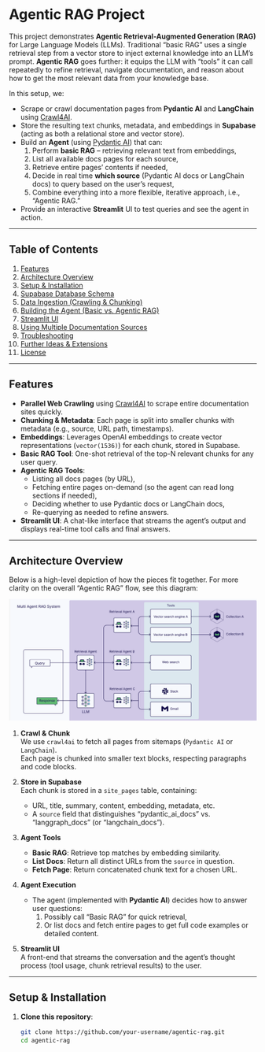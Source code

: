 # Agentic RAG Project

This project demonstrates **Agentic Retrieval-Augmented Generation (RAG)** for Large Language Models (LLMs). Traditional “basic RAG” uses a single retrieval step from a vector store to inject external knowledge into an LLM’s prompt. **Agentic RAG** goes further: it equips the LLM with “tools” it can call repeatedly to refine retrieval, navigate documentation, and reason about how to get the most relevant data from your knowledge base.

In this setup, we:
- Scrape or crawl documentation pages from **Pydantic AI** and **LangChain** using [Crawl4AI](https://github.com/lancedikson/crawl4ai).
- Store the resulting text chunks, metadata, and embeddings in **Supabase** (acting as both a relational store and vector store).
- Build an **Agent** (using [Pydantic AI](https://github.com/camenduru/pydantic-ai)) that can:
  1. Perform **basic RAG** – retrieving relevant text from embeddings,
  2. List all available docs pages for each source,
  3. Retrieve entire pages’ contents if needed,
  4. Decide in real time **which source** (Pydantic AI docs or LangChain docs) to query based on the user’s request,
  5. Combine everything into a more flexible, iterative approach, i.e., “Agentic RAG.”
- Provide an interactive **Streamlit** UI to test queries and see the agent in action.

---

## Table of Contents

1. [Features](#features)
2. [Architecture Overview](#architecture-overview)
3. [Setup & Installation](#setup--installation)
4. [Supabase Database Schema](#supabase-database-schema)
5. [Data Ingestion (Crawling & Chunking)](#data-ingestion-crawling--chunking)
6. [Building the Agent (Basic vs. Agentic RAG)](#building-the-agent-basic-vs-agentic-rag)
7. [Streamlit UI](#streamlit-ui)
8. [Using Multiple Documentation Sources](#using-multiple-documentation-sources)
9. [Troubleshooting](#troubleshooting)
10. [Further Ideas & Extensions](#further-ideas--extensions)
11. [License](#license)

---

## Features

- **Parallel Web Crawling** using [Crawl4AI](https://github.com/lancedikson/crawl4ai) to scrape entire documentation sites quickly.
- **Chunking & Metadata**: Each page is split into smaller chunks with metadata (e.g., source, URL path, timestamps).
- **Embeddings**: Leverages OpenAI embeddings to create vector representations (`vector(1536)`) for each chunk, stored in Supabase.
- **Basic RAG Tool**: One-shot retrieval of the top-N relevant chunks for any user query.
- **Agentic RAG Tools**:
  - Listing all docs pages (by URL),
  - Fetching entire pages on-demand (so the agent can read long sections if needed),
  - Deciding whether to use Pydantic docs or LangChain docs,
  - Re-querying as needed to refine answers.
- **Streamlit UI**: A chat-like interface that streams the agent’s output and displays real-time tool calls and final answers.

---

## Architecture Overview

Below is a high-level depiction of how the pieces fit together. For more clarity on the overall “Agentic RAG” flow, see this diagram:

![Agent RAG Diagram](images/agentic_rag.png)

1. **Crawl & Chunk**  
   We use `crawl4ai` to fetch all pages from sitemaps (`Pydantic AI` or `LangChain`).  
   Each page is chunked into smaller text blocks, respecting paragraphs and code blocks.

2. **Store in Supabase**  
   Each chunk is stored in a `site_pages` table, containing:
   - URL, title, summary, content, embedding, metadata, etc.
   - A `source` field that distinguishes “pydantic_ai_docs” vs. “langgraph_docs” (or “langchain_docs”).

3. **Agent Tools**  
   - **Basic RAG**: Retrieve top matches by embedding similarity.  
   - **List Docs**: Return all distinct URLs from the `source` in question.  
   - **Fetch Page**: Return concatenated chunk text for a chosen URL.  

4. **Agent Execution**  
   - The agent (implemented with **Pydantic AI**) decides how to answer user questions:
     1. Possibly call “Basic RAG” for quick retrieval,
     2. Or list docs and fetch entire pages to get full code examples or detailed content.

5. **Streamlit UI**  
   A front-end that streams the conversation and the agent’s thought process (tool usage, chunk retrieval results) to the user.

---

## Setup & Installation

1. **Clone this repository**:

   ```bash
   git clone https://github.com/your-username/agentic-rag.git
   cd agentic-rag
